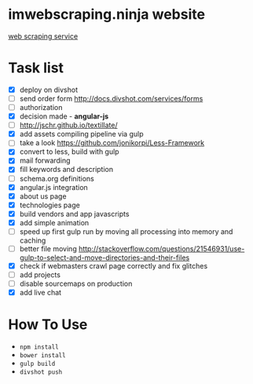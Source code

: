 # imwebscraping.ninja website

[web scraping service](http://imscraping.ninja)

# Task list

  - [x] deploy on divshot
  - [ ] send order form http://docs.divshot.com/services/forms
  - [ ] authorization
  - [x] decision made - **angular-js**
  - [ ] http://jschr.github.io/textillate/
  - [x] add assets compiling pipeline via gulp
  - [ ] take a look https://github.com/jonikorpi/Less-Framework
  - [x] convert to less, build with gulp
  - [x] mail forwarding
  - [x] fill keywords and description
  - [ ] schema.org definitions
  - [x] angular.js integration
  - [x] about us page
  - [x] technologies page
  - [x] build vendors and app javascripts
  - [x] add simple animation
  - [ ] speed up first gulp run by moving all processing into memory and caching
  - [ ] better file moving http://stackoverflow.com/questions/21546931/use-gulp-to-select-and-move-directories-and-their-files
  - [x] check if webmasters crawl page correctly and fix glitches
  - [ ] add projects
  - [ ] disable sourcemaps on production
  - [x] add live chat

# How To Use

  + ```npm install```
  + ```bower install```
  + ```gulp build```
  + ```divshot push```
